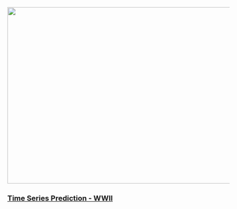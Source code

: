 <p align="left"><img width="650" height="400" src="https://365datascience.com/wp-content/uploads/2019/11/what-is-time-series-data-compressed-1024x576.jpg"></p>

### [Time Series Prediction - WWII](https://github.com/ankur715/data_science/blob/master/time_series_ww2/time_series_prediction_WWII.ipynb)
